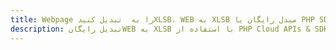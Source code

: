 ---title: Webpage را به  تبدیل کنیدXLSB، WEB به XLSB مبدل رایگان یا PHP SDKdescription: تبدیل رایگانWEB به XLSB با استفاده از PHP Cloud APIs & SDK همچنین اسناد PDF را در Cloud ایجاد، ویرایش و رندر کنید.---
